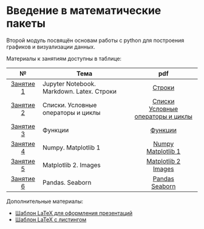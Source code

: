 # Введение в математические пакеты

Второй модуль посвящён основам работы с python для построения графиков и визуализации данных.

Материалы к занятиям доступны в таблице:

| № | Тема | pdf |
|:---:|---|:---:|
| [Занятие 1](./lection%201/) | Jupyter Notebook. Markdown. Latex. Строки|[Строки](./lection%201/Strings.pdf)|
| [Занятие 2](./lection%202/) | Списки. Условные операторы и циклы|[Списки](./lection%202/Lists.pdf) <br> [Условные операторы и циклы](./lection%202/Basics.pdf)|
| [Занятие 3](./lection%203/) | Функции|[Функции](./lection%203/Functions.pdf)|
| [Занятие 4](./lection%204/) | Numpy. Matplotlib 1|[Numpy](./lection%204/Numpy_1.pdf) <br> [Matplotlib 1](./lection%204/Matplotlib_1.pdf)|
| [Занятие 5](./lection%205/) | Matplotlib 2. Images |[Matplotlib 2](./lection%205/Matplotlib_2.pdf) <br> [Images](./lection%205/Images.pdf)|
| [Занятие 6](./lection%206/) | Pandas. Seaborn |[Pandas](./lection%206/pandas.pdf) <br> [Seaborn](./lection%206/seaborn.pdf)|

Дополнительные материалы:
- [Шаблон LaTeX для оформления презентаций](https://github.com/tru17v/LaTeX-template-for-presentations)
- [Шаблон LaTeX с листингом](./LaTeX%20-%20listing/)

